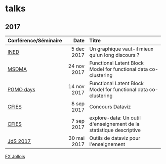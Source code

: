 # talks

## 2017

| Conférence/Séminaire | Date | Titre |
|:----|-----:|:--|
| [INED](2017-12-05--Seminaire-INED/) | 5 dec 2017 | Un graphique vaut-il mieux qu'un long discours ? |
| [MSDMA](2017-11-24--Seminaire-MSDMA/FunLBM.pdf) | 24 nov 2017 | Functional Latent Block Model  for functional data co-clustering |
| [PGMO days](2017-11-14--PGMO-days/FunLBM.pdf) | 14 nov 2017 | Functional Latent Block Model for functional data co-clustering |
| [CFIES](2017-09-08--CFIES--concours-Dataviz/) | 8 sep 2017 | Concours Dataviz |
| [CFIES](http://fxjollois.github.io/explore-data-presentation) | 7 sep 2017 | explore-data: Un outil d'enseignement de la statistique descriptive |
| [JdS 2017](2017-05-30--JdS--outils-dataviz/) | 30 mai 2017 | Outils de dataviz pour l'enseignement |

[FX Jollois](http://fxjollois.github.io)
